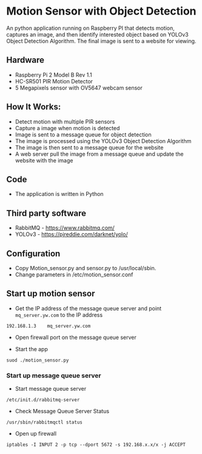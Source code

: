 # Motion Sensor with Object Detection
An python application running on Raspberry PI that detects motion, captures an image, and then identify interested object based on YOLOv3 Object Detection Algorithm. The final image is sent to a website for viewing.  

## Hardware
- Raspberry Pi 2 Model B Rev 1.1
- HC-SR501 PIR Motion Detector
- 5 Megapixels sensor with OV5647 webcam sensor

## How It Works:
- Detect motion with multiple PIR sensors
- Capture a image when motion is detected
- Image is sent to a message queue for object detection
- The image is processed using the YOLOv3 Object Detection Algorithm
- The image is then sent to a message queue for the website
- A web server pull the image from a message queue and update the website with the image

## Code
- The application is written in Python

## Third party software 
- RabbitMQ - https://www.rabbitmq.com/
- YOLOv3 - https://pjreddie.com/darknet/yolo/

## Configuration
- Copy Motion_sensor.py and sensor.py to /usr/local/sbin.
- Change parameters in /etc/motion_sensor.conf

## Start up motion sensor

- Get the IP address of the message queue server and point `mq_server.yw.com` to the IP address
``` 
192.168.1.3    mq_server.yw.com
```
- Open firewall port on the message queue server

- Start the app
```
suod ./motion_sensor.py
```

### Start up message queue server
- Start message queue server
```
/etc/init.d/rabbitmq-server
```

- Check Message Queue Server Status
```
/usr/sbin/rabbitmqctl status
```
- Open up firewall
```
iptables -I INPUT 2 -p tcp --dport 5672 -s 192.168.x.x/x -j ACCEPT
```
